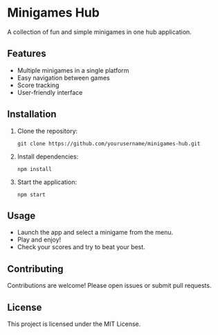 # Minigames Hub

A collection of fun and simple minigames in one hub application.

## Features

- Multiple minigames in a single platform
- Easy navigation between games
- Score tracking
- User-friendly interface

## Installation

1. Clone the repository:
   ```
   git clone https://github.com/yourusername/minigames-hub.git
   ```
2. Install dependencies:
   ```
   npm install
   ```
3. Start the application:
   ```
   npm start
   ```

## Usage

- Launch the app and select a minigame from the menu.
- Play and enjoy!
- Check your scores and try to beat your best.

## Contributing

Contributions are welcome! Please open issues or submit pull requests.

## License

This project is licensed under the MIT License.

